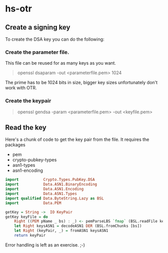 hs-otr
======

Create a signing key
--------------------

To create the DSA key you can do the following:
### Create the parameter file.
This file can be reused for as many keys as you want.

> openssl dsaparam -out \<parameterfile.pem\> 1024

The prime has to be 1024 bits in size, bigger key sizes unfortunately don't work with OTR.

### Create the keypair

> openssl gendsa -param \<parameterfile.pem\> -out \<keyfile.pem\>


Read the key
------------

Here's a chunk of code to get the key pair from the file. It requires the packages
*  pem
*  crypto-pubkey-types
*  asn1-types
*  asn1-encoding

```haskell
import           Crypto.Types.PubKey.DSA
import           Data.ASN1.BinaryEncoding
import           Data.ASN1.Encoding
import           Data.ASN1.Types
import qualified Data.ByteString.Lazy as BSL
import           Data.PEM

getKey = String ->  IO KeyPair
getKey keyFile = do
    Right ((PEM pName _ bs) : _) <- pemParseLBS `fmap` (BSL.readFile keyFile)
    let Right keysASN1 = decodeASN1 DER (BSL.fromChunks [bs])
    let Right (keyPair, _) = fromASN1 keysASN1
    return keyPair

```

Error handling is left as an exercise. ;-)